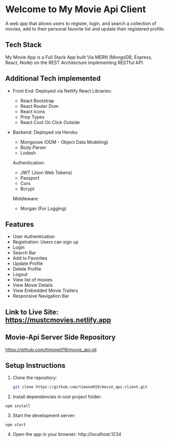 # Welcome to My Movie Api Client
A web app that allows users to register, login, and search a collection of movies, add to their personal favorite list and update their registered profile. 

## Tech Stack
My Movie App is a Full Stack App built Via MERN (MongoDB, Express, React, Node) on the REST Architecture implementing RESTful API. 

## Additional Tech implemented
- Front End: Deployed via Netlify
    React Libraries:
    - React Bootstrap
    - React Router Dom
    - React Icons
    - Prop Types
    - React Cool On Click Outside

- Backend: Deployed via Heroku
    - Mongoose (ODM - Object Data Modeling)
    - Body Parser
    - Lodash


    Authentication: 
    - JWT (Json Web Tokens)
    - Passport
    - Cors
    - Bcrypt

    Middleware: 
    - Morgan (For Logging)  

## Features
- User Authentication
- Registration: Users can sign up
- Login
- Search Bar 
- Add to Favorites
- Update Profile
- Delete Profile
- Logout
- View list of movies
- View Movie Details
- View Embedded Movie Trailers
- Responsive Navigation Bar 

## Link to Live Site: https://mustcmovies.netlify.app
## Movie-Api Server Side Repository 
https://github.com/timone019/movie_api.git

## Setup Instructions

1. Clone the repository:

   ```zsh
   git clone https://github.com/timone019/movie_api-client.git
   
   
2. Install dependencies in root project folder:

`npm install`

3. Start the development server:

`npm start`

4. Open the app in your browser: http://localhost:1234

